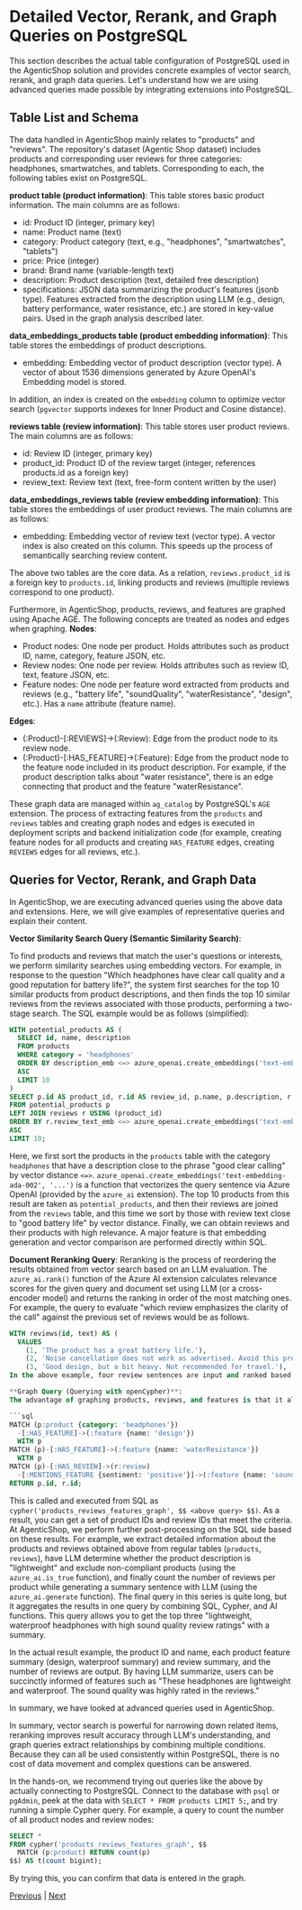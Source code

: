 # Detailed Vector, Rerank, and Graph Queries on PostgreSQL

This section describes the actual table configuration of PostgreSQL used in the AgenticShop solution and provides concrete examples of vector search, rerank, and graph data queries. Let's understand how we are using advanced queries made possible by integrating extensions into PostgreSQL.

## Table List and Schema

The data handled in AgenticShop mainly relates to "products" and "reviews". The repository's dataset (Agentic Shop dataset) includes products and corresponding user reviews for three categories: headphones, smartwatches, and tablets. Corresponding to each, the following tables exist on PostgreSQL.

**product table (product information)**: This table stores basic product information. The main columns are as follows:
- id: Product ID (integer, primary key)
- name: Product name (text)
- category: Product category (text, e.g., "headphones", "smartwatches", "tablets")
- price: Price (integer)
- brand: Brand name (variable-length text)
- description: Product description (text, detailed free description)
- specifications: JSON data summarizing the product's features (jsonb type). Features extracted from the description using LLM (e.g., design, battery performance, water resistance, etc.) are stored in key-value pairs. Used in the graph analysis described later.

**data_embeddings_products table (product embedding information)**: This table stores the embeddings of product descriptions.
- embedding: Embedding vector of product description (vector type). A vector of about 1536 dimensions generated by Azure OpenAI's Embedding model is stored.

In addition, an index is created on the `embedding` column to optimize vector search (`pgvector` supports indexes for Inner Product and Cosine distance).

**reviews table (review information)**: This table stores user product reviews. The main columns are as follows:
- id: Review ID (integer, primary key)
- product_id: Product ID of the review target (integer, references products.id as a foreign key)
- review_text: Review text (text, free-form content written by the user)

**data_embeddings_reviews table (review embedding information)**: This table stores the embeddings of user product reviews. The main columns are as follows:
- embedding: Embedding vector of review text (vector type).
A vector index is also created on this column. This speeds up the process of semantically searching review content.

The above two tables are the core data. As a relation, `reviews.product_id` is a foreign key to `products.id`, linking products and reviews (multiple reviews correspond to one product).

Furthermore, in AgenticShop, products, reviews, and features are graphed using Apache AGE. The following concepts are treated as nodes and edges when graphing.
**Nodes**:
- Product nodes: One node per product. Holds attributes such as product ID, name, category, feature JSON, etc.
- Review nodes: One node per review. Holds attributes such as review ID, text, feature JSON, etc.
- Feature nodes: One node per feature word extracted from products and reviews (e.g., "battery life", "soundQuality", "waterResistance", "design", etc.). Has a `name` attribute (feature name).

**Edges**:
- (:Product)-[:REVIEWS]->(:Review): Edge from the product node to its review node.
- (:Product)-[:HAS_FEATURE]->(:Feature): Edge from the product node to the feature node included in its product description. For example, if the product description talks about "water resistance", there is an edge connecting that product and the feature "waterResistance".

These graph data are managed within `ag_catalog` by PostgreSQL's `AGE` extension. The process of extracting features from the `products` and `reviews` tables and creating graph nodes and edges is executed in deployment scripts and backend initialization code (for example, creating feature nodes for all products and creating `HAS_FEATURE` edges, creating `REVIEWS` edges for all reviews, etc.).

## Queries for Vector, Rerank, and Graph Data

In AgenticShop, we are executing advanced queries using the above data and extensions. Here, we will give examples of representative queries and explain their content.

**Vector Similarity Search Query (Semantic Similarity Search)**:

To find products and reviews that match the user's questions or interests, we perform similarity searches using embedding vectors. For example, in response to the question "Which headphones have clear call quality and a good reputation for battery life?", the system first searches for the top 10 similar products from product descriptions, and then finds the top 10 similar reviews from the reviews associated with those products, performing a two-stage search. The SQL example would be as follows (simplified):

```sql
WITH potential_products AS (
  SELECT id, name, description
  FROM products
  WHERE category = 'headphones'
  ORDER BY description_emb <=> azure_openai.create_embeddings('text-embedding-ada-002', 'good clear calling')::vector
  ASC
  LIMIT 10
)
SELECT p.id AS product_id, r.id AS review_id, p.name, p.description, r.review_text
FROM potential_products p
LEFT JOIN reviews r USING (product_id)
ORDER BY r.review_text_emb <=> azure_openai.create_embeddings('text-embedding-ada-002', 'good battery life')::vector
ASC
LIMIT 10;
```

Here, we first sort the products in the `products` table with the category `headphones` that have a description close to the phrase "good clear calling" by vector distance `<=>`. `azure_openai.create_embeddings('text-embedding-ada-002', '...')` is a function that vectorizes the query sentence via Azure OpenAI (provided by the `azure_ai` extension). The top 10 products from this result are taken as `potential_products`, and then their reviews are joined from the `reviews` table, and this time we sort by those with review text close to "good battery life" by vector distance. Finally, we can obtain reviews and their products with high relevance. A major feature is that embedding generation and vector comparison are performed directly within SQL.

**Document Reranking Query**:
Reranking is the process of reordering the results obtained from vector search based on an LLM evaluation. The `azure_ai.rank()` function of the Azure AI extension calculates relevance scores for the given query and document set using LLM (or a cross-encoder model) and returns the ranking in order of the most matching ones. For example, the query to evaluate "which review emphasizes the clarity of the call" against the previous set of reviews would be as follows.

```sql
WITH reviews(id, text) AS (
  VALUES
    (1, 'The product has a great battery life.'),
    (2, 'Noise cancellation does not work as advertised. Avoid this product.'),
    (3, 'Good design, but a bit heavy. Not recommended for travel.'),
In the above example, four review sentences are input and ranked based on their relevance to the query "Can it make clear calls that block out background noise?". The results are returned with the `rank` value being smaller the higher the relevance (with 1st place output as `rank=1`), and review ID2 "Noise canceling does not work as expected" is evaluated as the most relevant (= mentioned issues with call quality). This is because LLM ranks the text based on its overall meaning, allowing for subtle context adjustments that cannot be captured by vector distance alone. At AgenticShop, we use this reranking to optimize the display order of search results and to extract reviews that best answer user questions.

**Graph Query (Querying with openCypher)**:
The advantage of graphing products, reviews, and features is that it allows for narrowing down complex conditions based on relationships. With Cypher queries, you can use pattern matching to, for example, find "products in the headphone category that have a feature related to design, also have a feature of water resistance, and have positive mentions about sound quality in their group of reviews". This condition is very complex, but in Cypher it can be described as follows:

```sql
MATCH (p:product {category: 'headphones'})
  -[:HAS_FEATURE]->(:feature {name: 'design'})
  WITH p
MATCH (p)-[:HAS_FEATURE]->(:feature {name: 'waterResistance'})
  WITH p
MATCH (p)-[:HAS_REVIEW]->(r:review)
  -[:MENTIONS_FEATURE {sentiment: 'positive'}]->(:feature {name: 'soundQuality'})
RETURN p.id, r.id;
```

This is called and executed from SQL as `cypher('products_reviews_features_graph', $$ <above query> $$)`. As a result, you can get a set of product IDs and review IDs that meet the criteria. At AgenticShop, we perform further post-processing on the SQL side based on these results. For example, we extract detailed information about the products and reviews obtained above from regular tables (`products`, `reviews`), have LLM determine whether the product description is "lightweight" and exclude non-compliant products (using the `azure_ai.is_true` function), and finally count the number of reviews per product while generating a summary sentence with LLM (using the `azure_ai.generate` function). The final query in this series is quite long, but it aggregates the results in one query by combining SQL, Cypher, and AI functions. This query allows you to get the top three "lightweight, waterproof headphones with high sound quality review ratings" with a summary.

In the actual result example, the product ID and name, each product feature summary (design, waterproof summary) and review summary, and the number of reviews are output. By having LLM summarize, users can be succinctly informed of features such as "These headphones are lightweight and waterproof. The sound quality was highly rated in the reviews."

In summary, we have looked at advanced queries used in AgenticShop.

In summary, vector search is powerful for narrowing down related items, reranking improves result accuracy through LLM's understanding, and graph queries extract relationships by combining multiple conditions. Because they can all be used consistently within PostgreSQL, there is no cost of data movement and complex questions can be answered.

In the hands-on, we recommend trying out queries like the above by actually connecting to PostgreSQL. Connect to the database with `psql` or `pgAdmin`, peek at the data with `SELECT * FROM products LIMIT 5;`, and try running a simple Cypher query. For example, a query to count the number of all product nodes and review nodes:

```sql
SELECT *
FROM cypher('products_reviews_features_graph', $$
  MATCH (p:product) RETURN count(p)
$$) AS t(count bigint);
```

By trying this, you can confirm that data is entered in the graph.

[Previous](05-Post-provisioning.md) | [Next](07-GraphRAG.md)
